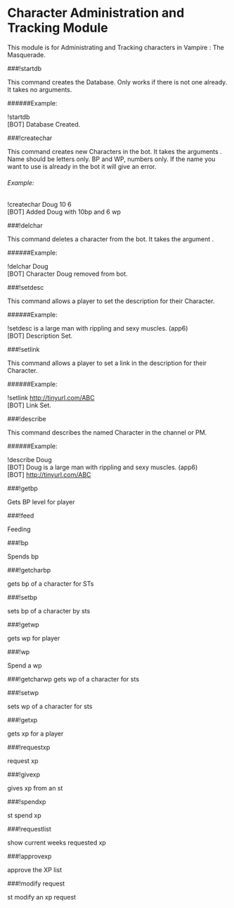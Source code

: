 # Character Administration and Tracking Module 

This module is for Administrating and Tracking characters in Vampire : The Masquerade. 

###!startdb 

This command creates the Database. Only works if there is not one already. It takes no arguments.

######Example:

!startdb
<br>[BOT] Database Created.


###!createchar 

This command creates new Characters in the bot. It takes the arguments <name> <bp> <wp>. Name should be letters only. BP and WP, numbers only. If the name you want to use is already in the bot it will give an error.

###### Example:

!createchar Doug 10 6
<br>[BOT] Added Doug with 10bp and 6 wp


###!delchar  

This command deletes a character from the bot. It takes the argument <name>. 

######Example:

!delchar Doug
<br>[BOT] Character Doug removed from bot.


###!setdesc

This command allows a player to set the description for their Character.

######Example:

!setdesc is a large man with rippling and sexy muscles. (app6)
<br>[BOT] Description Set.


###!setlink

This command allows a player to set a link in the description for their Character.

######Example:

!setlink http://tinyurl.com/ABC
<br>[BOT] Link Set.


###!describe

This command describes the named Character in the channel or PM.

######Example:

!describe Doug
<br>[BOT] Doug is a large man with rippling and sexy muscles. (app6)
<br>[BOT] http://tinyurl.com/ABC


###!getbp

Gets BP level for player


###!feed

Feeding


###!bp

Spends bp


###!getcharbp

gets bp of a character for STs


###!setbp

sets bp of a character by sts



###!getwp

gets wp for player


###!wp

Spend a wp


###!getcharwp
gets wp of a character for sts


###!setwp

sets wp of a character for sts


###!getxp

gets xp for a player


###!requestxp

request xp


###!givexp

gives xp from an st

###!spendxp

st spend xp

###!requestlist

show current weeks requested xp

###!approvexp

approve the XP list

###!modify request

st modify an xp request